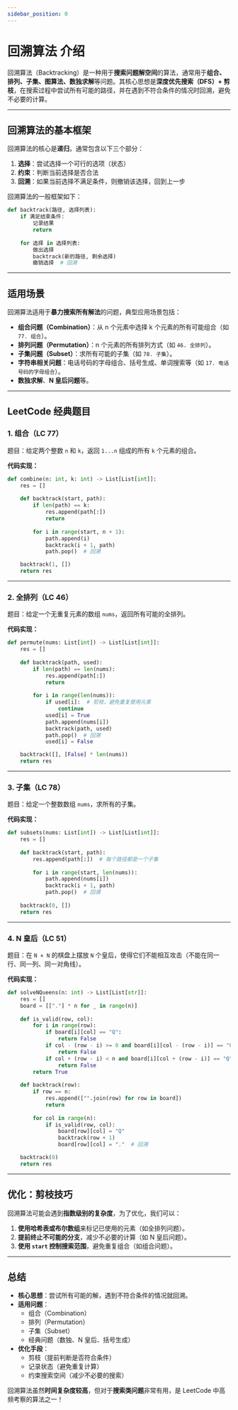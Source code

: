 ```yaml
---
sidebar_position: 0
---
```


# 回溯算法 介绍

回溯算法（Backtracking）是一种用于**搜索问题解空间**的算法，通常用于**组合、排列、子集、图算法、数独求解**等问题。其核心思想是**深度优先搜索（DFS）+ 剪枝**，在搜索过程中尝试所有可能的路径，并在遇到不符合条件的情况时回溯，避免不必要的计算。

---

## **回溯算法的基本框架**
回溯算法的核心是**递归**，通常包含以下三个部分：
1. **选择**：尝试选择一个可行的选项（状态）
2. **约束**：判断当前选择是否合法
3. **回溯**：如果当前选择不满足条件，则撤销该选择，回到上一步

回溯算法的一般框架如下：

```python
def backtrack(路径, 选择列表):
    if 满足结束条件:
        记录结果
        return
    
    for 选择 in 选择列表:
        做出选择
        backtrack(新的路径, 剩余选择)
        撤销选择  # 回溯
```

---

## **适用场景**
回溯算法适用于**暴力搜索所有解法**的问题，典型应用场景包括：
- **组合问题（Combination）**：从 n 个元素中选择 k 个元素的所有可能组合（如 `77. 组合`）。
- **排列问题（Permutation）**：n 个元素的所有排列方式（如 `46. 全排列`）。
- **子集问题（Subset）**：求所有可能的子集（如 `78. 子集`）。
- **字符串相关问题**：电话号码的字母组合、括号生成、单词搜索等（如 `17. 电话号码的字母组合`）。
- **数独求解**、**N 皇后问题**等。

---

## **LeetCode 经典题目**
### **1. 组合（LC 77）**
题目：给定两个整数 `n` 和 `k`，返回 `1...n` 组成的所有 `k` 个元素的组合。

**代码实现：**
```python
def combine(n: int, k: int) -> List[List[int]]:
    res = []
    
    def backtrack(start, path):
        if len(path) == k:
            res.append(path[:])
            return
        
        for i in range(start, n + 1):
            path.append(i)
            backtrack(i + 1, path)
            path.pop()  # 回溯

    backtrack(1, [])
    return res
```

---

### **2. 全排列（LC 46）**
题目：给定一个无重复元素的数组 `nums`，返回所有可能的全排列。

**代码实现：**
```python
def permute(nums: List[int]) -> List[List[int]]:
    res = []
    
    def backtrack(path, used):
        if len(path) == len(nums):
            res.append(path[:])
            return
        
        for i in range(len(nums)):
            if used[i]:  # 剪枝，避免重复使用元素
                continue
            used[i] = True
            path.append(nums[i])
            backtrack(path, used)
            path.pop()  # 回溯
            used[i] = False

    backtrack([], [False] * len(nums))
    return res
```

---

### **3. 子集（LC 78）**
题目：给定一个整数数组 `nums`，求所有的子集。

**代码实现：**
```python
def subsets(nums: List[int]) -> List[List[int]]:
    res = []
    
    def backtrack(start, path):
        res.append(path[:])  # 每个路径都是一个子集
        
        for i in range(start, len(nums)):
            path.append(nums[i])
            backtrack(i + 1, path)
            path.pop()  # 回溯
    
    backtrack(0, [])
    return res
```

---

### **4. N 皇后（LC 51）**
题目：在 `N × N` 的棋盘上摆放 `N` 个皇后，使得它们不能相互攻击（不能在同一行、同一列、同一对角线）。

**代码实现：**
```python
def solveNQueens(n: int) -> List[List[str]]:
    res = []
    board = [["."] * n for _ in range(n)]
    
    def is_valid(row, col):
        for i in range(row):
            if board[i][col] == "Q":
                return False
            if col - (row - i) >= 0 and board[i][col - (row - i)] == "Q":
                return False
            if col + (row - i) < n and board[i][col + (row - i)] == "Q":
                return False
        return True
    
    def backtrack(row):
        if row == n:
            res.append(["".join(row) for row in board])
            return
        
        for col in range(n):
            if is_valid(row, col):
                board[row][col] = "Q"
                backtrack(row + 1)
                board[row][col] = "."  # 回溯

    backtrack(0)
    return res
```

---

## **优化：剪枝技巧**
回溯算法可能会遇到**指数级别的复杂度**，为了优化，我们可以：
1. **使用哈希表或布尔数组**来标记已使用的元素（如全排列问题）。
2. **提前终止不可能的分支**，减少不必要的计算（如 N 皇后问题）。
3. **使用 `start` 控制搜索范围**，避免重复组合（如组合问题）。

---

## **总结**
- **核心思想**：尝试所有可能的解，遇到不符合条件的情况就回溯。
- **适用问题**：
  - 组合（Combination）
  - 排列（Permutation）
  - 子集（Subset）
  - 经典问题（数独、N 皇后、括号生成）
- **优化手段**：
  - 剪枝（提前判断是否符合条件）
  - 记录状态（避免重复计算）
  - 约束搜索空间（减少不必要的搜索）

回溯算法虽然**时间复杂度较高**，但对于**搜索类问题**非常有用，是 LeetCode 中高频考察的算法之一！